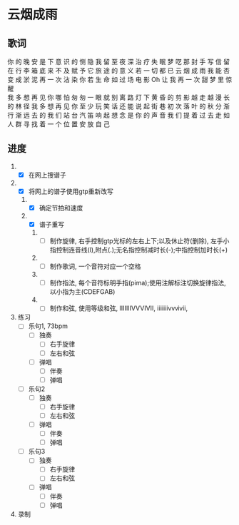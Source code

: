 # 云烟成雨


## 歌词

你 的 晚 安 是 下 意 识 的 恻  隐 我 留 至 夜 深 治 疗 失 眠 梦 呓 
那 封 手 写  信 留 在 行 李 箱 底 来 不 及  赋 予  它 旅 途 的 意  义
若 一  切 都 已 云 烟 成 雨 我 能 否 变 成 淤 泥 再 一 次 沾 染 你
若 生  命 如 过 场 电 影 Oh 让 我 再 一 次  甜 梦 里 惊  醒  
我 多 想 再 见 你  哪 怕 匆 匆 一 眼 就 别 离  路 灯 下 黄 昏 的 剪 影 越 走 越 漫 长 的 林 径 
我 多 想 再 见 你 至 少 玩 笑 话 还 能 说 起  街 巷 初 次 落 叶 的 秋 分 渐 行 渐 远 去 的 我 们
站 台 汽 笛 响 起  想 念 是 你 的 声  音 我 们 提 着 过 去  走 如 人 群 
寻 找 着 一 个 位  置  安 放 自  己




## 进度
1. - [x] 在网上搜谱子 
2. - [x] 将网上的谱子使用gtp重新改写
    1. - [x] 确定节拍和速度
    2. - [x] 谱子重写
       1. - [ ] 制作旋律, 右手控制gtp光标的左右上下;以及休止符(删除), 左手小指控制连音线(l),附点(.);无名指控制减时长(-);中指控制加时长(+)
       2. - [ ] 制作歌词, 一个音符对应一个空格
       3. - [ ] 制作指法, 每个音符标明手指(pima);使用注解标注切换旋律指法, 以小指为主(CDEFGAB)
       4. - [ ] 制作和弦, 使用等级和弦, ⅠⅡⅢⅣⅤⅥⅦ, ⅰⅱⅲⅳⅴⅵⅶ, 
3. 练习
    - [ ] 乐句1, 73bpm
        - [ ] 独奏
            - [ ] 右手旋律
            - [ ] 左右和弦
        - [ ] 弹唱
            - [ ] 伴奏
            - [ ] 弹唱
    - [ ] 乐句2
        - [ ] 独奏
            - [ ] 右手旋律
            - [ ] 左右和弦
        - [ ] 弹唱
            - [ ] 伴奏
            - [ ] 弹唱
    - [ ] 乐句3
        - [ ] 独奏
            - [ ] 右手旋律
            - [ ] 左右和弦
        - [ ] 弹唱
            - [ ] 伴奏
            - [ ] 弹唱
4. 录制
